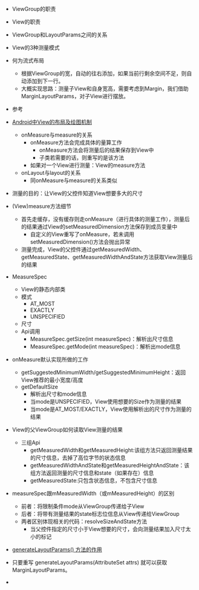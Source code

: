 
+ ViewGroup的职责
+ View的职责
+ ViewGroup和LayoutParams之间的关系

+ View的3种测量模式

+ 何为流式布局
  + 根据ViewGroup的宽，自动的往右添加，如果当前行剩余空间不足，则自动添加到下一行。
  + 大概实现思路：测量子View和自身宽高，需要考虑到Margin，我们借助MarginLayoutParams，对子View进行摆放。

+ 参考
+ [Android中View的布局及绘图机制](https://blog.csdn.net/iispring/article/details/49203945)
  + onMeasure与measure的关系
    + onMeasure方法会完成具体的量算工作
      + onMeasure方法会将测量后的结果保存到View中
      + 子类若需要的话，则重写的是该方法
    + 如果对一个View进行测量：View的measure方法
  + onLayout与layout的关系
    + 同onMeasure与measure的关系类似

+ 测量的目的：让View的父控件知道View想要多大的尺寸
+ (View)measure方法细节
  + 首先走缓存，没有缓存则走onMeasure（进行具体的测量工作），测量后的结果通过View的setMeasuredDimension方法保存到成员变量中
    + 自定义的View重写了onMeasure，若未调用setMeasuredDimension()方法会抛出异常
  + 测量完成，View的父控件通过getMeasuredWidth、getMeasuredState、getMeasuredWidthAndState方法获取View测量后的结果
  
+ MeasureSpec
  + View的静态内部类
  + 模式
    + AT_MOST
    + EXACTLY
    + UNSPECIFIED
  + 尺寸
  + Api调用
    + MeasureSpec.getSize(int measureSpec)：解析出尺寸信息
    + MeasureSpec.getMode(int measureSpec)：解析出mode信息
+ onMeasure默认实现所做的工作
  + getSuggestedMinimumWidth/getSuggestedMinimumHeight：返回View推荐的最小宽度/高度
  + getDefaultSize
    + 解析出尺寸和mode信息
    + 当mode是UNSPECIFIED，View使用想要的Size作为测量的结果
    + 当mode是AT_MOST/EXACTLY，View使用解析出的尺寸作为测量的结果

+ View的父ViewGroup如何读取View测量的结果
  + 三组Api
    + getMeasuredWidth和getMeasuredHeight:该组方法只返回测量结果的尺寸信息，去掉了高位字节的状态信息
    + getMeasuredWidthAndState和getMeasuredHeightAndState：该组方法返回测量的尺寸信息和state（如果存在）信息
    + getMeasuredState:只包含状态信息，不包含尺寸信息
+ measureSpec跟mMeasuredWidth（或mMeasuredHeight）的区别
  + 前者：将限制条件mode从ViewGroup传递给子View
  + 后者：将带有测量结果的state标志位信息从View传递给ViewGroup
  + 两者区别体现相关的代码：resolveSizeAndState方法
    + 当父控件指定的尺寸小于View想要的尺寸，会向测量结果加入尺寸太小的标记

+ [generateLayoutParams() 方法的作用](https://blog.csdn.net/wjr1949/article/details/105607740)
+ 只要重写 generateLayoutParams(AttributeSet attrs) 就可以获取 MarginLayoutParams。
+ [](https://blog.csdn.net/yisizhu/article/details/51582622)